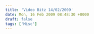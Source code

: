 ```yaml
---
title: 'Video Bitz 14/02/2009'
date: Mon, 16 Feb 2009 08:48:30 +0000
draft: false
tags: ['Misc']
---
```


